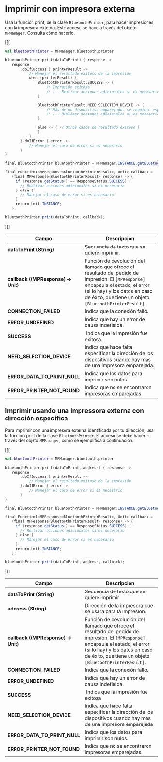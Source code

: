 # Imprimir con impresora externa

Usa la función print, de la clase `BluetoothPrinter`, para hacer impresiones con la impresora externa. Este acceso se hace a través del objeto `MPManager`. Consulta cómo hacerlo.

[[[
```kotlin
val bluetoothPrinter = MPManager.bluetooth.printer

bluetoothPrinter.print(dataToPrint) { response ->
   response
       .doIfSuccess { printerResult ->
           // Manejar el resultado exitoso de la impresión
           when (printerResult) {
               BluetoothPrinterResult.SUCCESS -> {
                   // Impresión exitosa
                   // ... Realizar acciones adicionales si es necesario
               }

               BluetoothPrinterResult.NEED_SELECTION_DEVICE -> {
                   // Más de un dispositivo emparejado, se requiere especificar la dirección
                   // ... Realizar acciones adicionales si es necesario
               }

               else -> { // Otros casos de resultado exitoso }
               }
           }
       }.doIfError { error ->
           // Manejar el caso de error si es necesario
       }
}
```
```java
final BluetoothPrinter bluetoothPrinter = MPManager.INSTANCE.getBluetooth().getPrinter();

final Function1<MPResponse<BluetoothPrinterResult>, Unit> callback =
   (final MPResponse<BluetoothPrinterResult> response) -> {
     if (response.getStatus() == ResponseStatus.SUCCESS) {
       // Realizar acciones adicionales si es necesario
     } else {
       // Manejar el caso de error si es necesario
     }
     return Unit.INSTANCE;
   };

bluetoothPrinter.print(dataToPrint, callback);
```
]]]

|Campo|Descripción|
|---|---|
|**dataToPrint (String)**| Secuencia de texto que se quiere imprimir.|
|**callback ((MPResponse<BluetoothPrinterResult>) -> Unit)**| Función de devolución del llamado que ofrece el resultado del pedido de impresión. El `[MPResponse]` encapsula el estado, el error (si lo hay) y los datos en caso de éxito, que tiene un objeto `[BluetoothPrinterResult]`.|
|**CONNECTION_FAILED**| Indica que la conexión falló.|
|**ERROR_UNDEFINED**| Indica que hay un error de causa indefinida. |
|**SUCCESS**| Indica que la impresión fue exitosa.|
|**NEED_SELECTION_DEVICE**| Indica que hace falta especificar la dirección de los dispositivos cuando hay más de una impresora emparejada.|
|**ERROR_DATA_TO_PRINT_NULL**| Indica que los datos para imprimir son nulos.|
|**ERROR_PRINTER_NOT_FOUND**| Indica que no se encontraron impresoras emparejadas.|

## Imprimir usando una impressora externa con dirección específica

Para imprimir con una impresora externa identificada por tu dirección, usa la función print de la clase `BluetoothPrinter`. El acceso se debe hacer a través del objeto `MPManager`, como se ejemplifica a continuación.

[[[
```kotlin
val bluetoothPrinter = MPManager.bluetooth.printer

bluetoothPrinter.print(dataToPrint, address) { response ->
   response
       .doIfSuccess { printerResult ->
           // Manejar el resultado exitoso de la impresión
       }.doIfError { error ->
           // Manejar el caso de error si es necesario
       }
}
```
```java
final BluetoothPrinter bluetoothPrinter = MPManager.INSTANCE.getBluetooth().getPrinter();

final Function1<MPResponse<BluetoothPrinterResult>, Unit> callback =
   (final MPResponse<BluetoothPrinterResult> response) -> {
     if (response.getStatus() == ResponseStatus.SUCCESS) {
       // Realizar acciones adicionales si es necesario
     } else {
       // Manejar el caso de error si es necesario
     }
     return Unit.INSTANCE;
   };

bluetoothPrinter.print(dataToPrint, address, callback);
```
]]]

|Campo|Descripción|
|---|---|
|**dataToPrint (String)**| Secuencia de texto que se quiere imprimir|
|**address (String)**| Dirección de la impresora que se usará para la impresión.|
|**callback ((MPResponse<BluetoothPrinterResult>) -> Unit)**| Función de devolución del llamado que ofrece el resultado del pedido de impresión. El `[MPResponse]` encapsula el estado, el error (si lo hay) y los datos en caso de éxito, que tiene un objeto `[BluetoothPrinterResult]`.|
|**CONNECTION_FAILED**| Indica que la conexión falló.|
|**ERROR_UNDEFINED**| Indica que hay un error de causa indefinida. |
|**SUCCESS**| Indica que la impresión fue exitosa|
|**NEED_SELECTION_DEVICE**| Indica que hace falta especificar la dirección de los dispositivos cuando hay más de una impresora emparejada|
|**ERROR_DATA_TO_PRINT_NULL**| Indica que los datos para imprimir son nulos.|
|**ERROR_PRINTER_NOT_FOUND**| Indica que no se encontraron impresoras emparejadas.|
